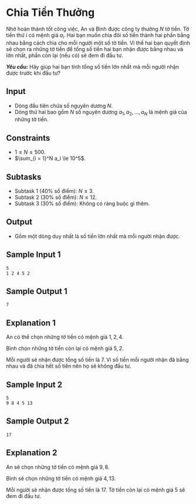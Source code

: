 # Chia Tiền Thưởng

Nhờ hoàn thành tốt công việc, An và Bình được công ty thưởng $N$ tờ tiền. Tờ tiền thứ $i$ có mệnh giá $a_i$. Hai bạn muốn chia đôi số tiền thành hai phần bằng nhau bằng cách chia cho mỗi người một số tờ tiền. Vì thế hai bạn quyết định sẽ chọn ra những tờ tiền để tổng số tiền hai bạn nhận được bằng nhau và lớn nhất, phần còn lại (nếu có) sẽ đem đi đầu tư.

***Yêu cầu:*** Hãy giúp hai bạn tính tổng số tiền lớn nhất mà mỗi người nhận được trước khi đầu tư?

## Input

- Dòng đầu tiên chứa số nguyên dương $N$.
- Dòng thứ hai bao gồm $N$ số nguyên dương $a_1, a_2, ..., a_N$ là mệnh giá của những tờ tiền.

## Constraints

- $1 \le N \le 500$.
- $\sum_{i = 1}^N a_i \le 10^5$.

## Subtasks

- Subtask $1$ ($40\%$ số điểm): $N \le 3$.
- Subtask $2$ ($30\%$ số điểm): $N \le 12$.
- Subtask $3$ ($30\%$ số điểm): Không có ràng buộc gì thêm.

## Output

- Gồm một dòng duy nhất là số tiền lớn nhất mà mỗi người nhận được.

## Sample Input 1

```
5
1 2 4 5 2
```

## Sample Output 1

```
7
```

## Explanation 1

An có thể chọn những tờ tiền có mệnh giá $1, 2, 4$.

Bình chọn những tờ tiền còn lại có mệnh giá $5, 2$.

Mỗi người sẽ nhận được tổng số tiền là $7$. Vì số tiền mỗi người nhận đã bằng nhau và đã chia hết số tiền nên họ sẽ không đầu tư.

## Sample Input 2

```
5
9 8 4 5 13
```

## Sample Output 2

```
17
```

## Explanation 2

An sẽ chọn những tờ tiền có mệnh giá $9, 8$.

Bình sẽ chọn những tờ tiền có mệnh giá $4, 13$.

Mỗi người sẽ nhận được tổng số tiền là $17$. Tờ tiền còn lại có mệnh giá $5$ sẽ đem đi đầu tư.

